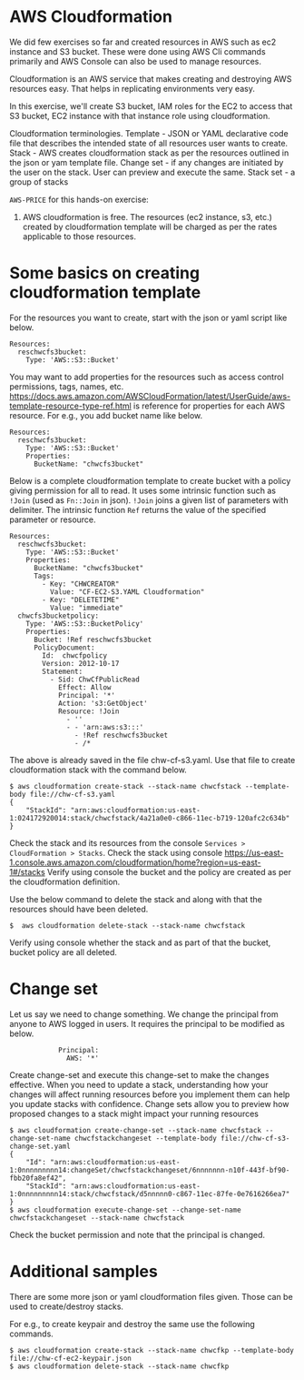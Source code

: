 # AWS Cloudformation
We did few exercises so far and created resources in AWS such as ec2 instance and S3 bucket.  These were done using AWS Cli commands primarily and AWS Console can also be used to manage resources.

Cloudformation is an AWS service that makes creating and destroying AWS resources easy.  That helps in replicating environments very easy.

In this exercise, we'll create S3 bucket, IAM roles for the EC2 to access that S3 bucket, EC2 instance with that instance role using cloudformation.

Cloudformation  terminologies.
Template - JSON or YAML declarative code file that describes the intended state of all resources user wants to create. 
Stack - AWS creates cloudformation stack as per the resources outlined in the json or yam template file.
Change set - if any changes are initiated by the user on the stack. User can preview and execute the same.
Stack set - a group of stacks

`AWS-PRICE` for this hands-on exercise:
  1. AWS cloudformation is free.  The resources (ec2 instance, s3, etc.) created by cloudformation template will be charged as per the rates applicable to those resources.
  
# Some basics on creating cloudformation template
For the resources you want to create, start with the json or yaml script like below.
```
Resources:
  reschwcfs3bucket:
    Type: 'AWS::S3::Bucket'
```

You may want to add properties for the resources such as access control permissions, tags, names, etc. https://docs.aws.amazon.com/AWSCloudFormation/latest/UserGuide/aws-template-resource-type-ref.html is reference for properties for each AWS resource. For e.g., you add bucket name like below.

```
Resources:
  reschwcfs3bucket:
    Type: 'AWS::S3::Bucket'
    Properties:
      BucketName: "chwcfs3bucket"
```

Below is a complete cloudformation template to create bucket with a policy giving permission for all to read.  It uses some intrinsic function such as `!Join`  (used as `Fn::Join` in json).  `!Join` joins a given list of parameters with delimiter.  The intrinsic function `Ref` returns the value of the specified parameter or resource.

```
Resources:
  reschwcfs3bucket:
    Type: 'AWS::S3::Bucket'
    Properties:
      BucketName: "chwcfs3bucket"
      Tags: 
        - Key: "CHWCREATOR"
          Value: "CF-EC2-S3.YAML Cloudformation"
        - Key: "DELETETIME"
          Value: "immediate"
  chwcfs3bucketpolicy:
    Type: 'AWS::S3::BucketPolicy'
    Properties:
      Bucket: !Ref reschwcfs3bucket
      PolicyDocument:
        Id:  chwcfpolicy
        Version: 2012-10-17
        Statement:
          - Sid: ChwCfPublicRead
            Effect: Allow
            Principal: '*'
            Action: 's3:GetObject'
            Resource: !Join 
              - ''
              - - 'arn:aws:s3:::'
                - !Ref reschwcfs3bucket 
                - /*
```

The above is already saved in the file chw-cf-s3.yaml.  Use that file to create cloudformation stack with the command below.

```
$ aws cloudformation create-stack --stack-name chwcfstack --template-body file://chw-cf-s3.yaml
{
    "StackId": "arn:aws:cloudformation:us-east-1:024172920014:stack/chwcfstack/4a21a0e0-c866-11ec-b719-120afc2c634b"
}
```
Check the stack and its resources from the console `Services > CloudFormation > Stacks`.
Check the stack using console https://us-east-1.console.aws.amazon.com/cloudformation/home?region=us-east-1#/stacks
Verify using console the bucket and the policy are created as per the cloudformation definition.

Use the below command to delete the stack and along with that the resources should have been deleted.
```
$  aws cloudformation delete-stack --stack-name chwcfstack
```
Verify using console whether the stack and as part of that the bucket, bucket policy are all deleted.

# Change set
Let us say we need to change something.  We change the principal from anyone to AWS logged in users.  It requires the principal to be modified as below.
```
            Principal:
              AWS: '*'
```

Create change-set and execute this change-set to make the changes effective.  When you need to update a stack, understanding how your changes will affect running resources before you implement them can help you update stacks with confidence. Change sets allow you to preview how proposed changes to a stack might impact your running resources
```
$ aws cloudformation create-change-set --stack-name chwcfstack --change-set-name chwcfstackchangeset --template-body file://chw-cf-s3-change-set.yaml
{
    "Id": "arn:aws:cloudformation:us-east-1:0nnnnnnnnn14:changeSet/chwcfstackchangeset/6nnnnnnn-n10f-443f-bf90-fbb20fa8ef42",
    "StackId": "arn:aws:cloudformation:us-east-1:0nnnnnnnnn14:stack/chwcfstack/d5nnnnn0-c867-11ec-87fe-0e7616266ea7"
}
$ aws cloudformation execute-change-set --change-set-name chwcfstackchangeset --stack-name chwcfstack
```

Check the bucket permission and note that the principal is changed.

# Additional samples
There are some more json or yaml cloudformation files given.  Those can be used to create/destroy stacks.

For e.g., to create keypair and destroy the same use the following commands.
```
$ aws cloudformation create-stack --stack-name chwcfkp --template-body file://chw-cf-ec2-keypair.json 
$ aws cloudformation delete-stack --stack-name chwcfkp 
```
